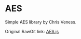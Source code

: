 # AES
Simple AES library by Chris Veness.

Original RawGit link:
[AES.js](https://rawgit.com/victornpb/f639f37373be0f6e82e1/raw/5d8f7ee8b32ae04de087d2377d8086e3389ee411/AES.js)
